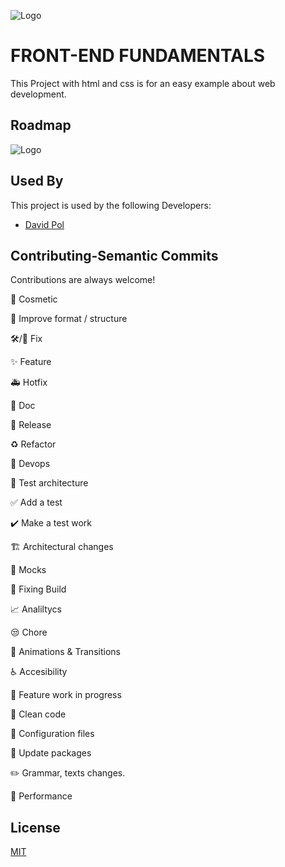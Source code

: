 

![Logo](https://devskiller.com/wp-content/uploads/2020/09/screen-html5-devs.jpg)


# FRONT-END FUNDAMENTALS

This Project with html and css is for an easy example about web development.


## Roadmap
![Logo](https://alvarotrigo.com/blog/assets/imgs/2021-11-22/website-layout-example.jpeg)


## Used By

This project is used by the following Developers:

 - [David Pol ](https://github.com/DavidPolSanchez)
## Contributing-Semantic Commits

Contributions are always welcome!

💄 Cosmetic

🎨 Improve format / structure

🛠/🐛 Fix

✨ Feature

🚑 Hotfix

📝 Doc

🚀 Release

♻️ Refactor

🐳 Devops

🧪 Test architecture

✅ Add a test

✔️ Make a test work

🏗 Architectural changes

🤡 Mocks

💚 Fixing Build

📈 Analiltycs

😒 Chore

💫 Animations & Transitions

♿ Accesibility

🚧 Feature work in progress

🧹 Clean code

🔧 Configuration files

🚴 Update packages

✏️ Grammar, texts changes.

🐎 Performance



## License

[MIT](https://choosealicense.com/licenses/mit/)

